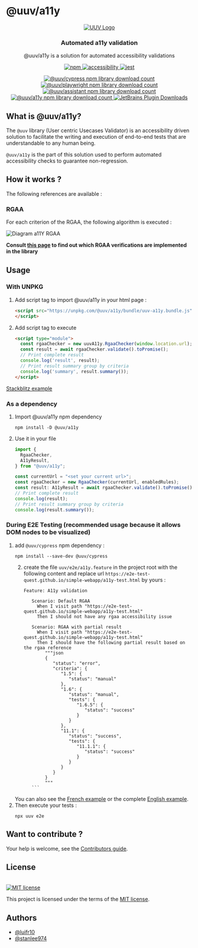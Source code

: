 
# @uuv/a11y
<div align="center">  
<a href="https://e2e-test-quest.github.io/uuv/">  
<picture>  
<img alt="UUV Logo" src="https://e2e-test-quest.github.io/uuv/img/uuv.png">  
</picture>  
</a>  
</div>  

<h3 align="center">  
Automated a11y validation
</h3>  

<p align="center">  
@uuv/a11y is a solution for automated accessibility validations
</p>  

<p align="center">  
<a href="https://www.npmjs.com/package/@uuv/commons" target="_blank">  
<img src="https://img.shields.io/badge/available%20on%20npm-grey?logo=npm" alt="npm"/>  
</a>  
<a href="https://www.npmjs.com/package/@uuv/commons" target="_blank">  
<img src="https://img.shields.io/badge/accessibility-yes-green" alt="accessibility"/>  
</a>  
<a href="https://jestjs.io/fr/" target="_blank">  
<img src="https://img.shields.io/badge/tested%20with-jest-yellow?logo=jest" alt="jest"/>  
</a>  
<br />  
</p>  

<div align="center">
<a href="https://www.npmjs.com/package/@uuv/cypress" target="_blank">
    <img alt="@uuv/cypress npm library download count"
        src="https://img.shields.io/npm/dt/%40uuv/cypress?logo=npm&label=%40uuv%2Fcypress"></img>
</a>
<a href="https://www.npmjs.com/package/@uuv/playwright" target="_blank">
    <img alt="@uuv/playwright npm library download count"
         src="https://img.shields.io/npm/dt/%40uuv/playwright?logo=npm&label=%40uuv%2Fplaywright"></img>
</a>
<a href="https://www.npmjs.com/package/@uuv/assistant" target="_blank">
    <img alt="@uuv/assistant npm library download count"
         src="https://img.shields.io/npm/dt/%40uuv/assistant?logo=npm&label=%40uuv%2Fassistant"></img>
</a>
<a href="https://www.npmjs.com/package/@uuv/a11y" target="_blank">
    <img alt="@uuv/a11y npm library download count"
         src="https://img.shields.io/npm/dt/%40uuv/a11y?logo=npm&label=%40uuv%2Fa11y"></img>
</a>
<a href="https://plugins.jetbrains.com/plugin/22437-uuv" target="_blank">
    <img alt="JetBrains Plugin Downloads" src="https://img.shields.io/jetbrains/plugin/d/22437-uuv?logo=jetbrains&label=UUV%20plugin"></img>
</a>
<br />
</div>

## What is @uuv/a11y?

<p align="center">  

The `@uuv` library (User centric Usecases Validator) is an accessibility driven solution to facilitate the writing and execution of end-to-end tests that are understandable to any human being.

`@uuv/a11y` is the part of this solution used to perform automated accessibility checks to guarantee non-regression.


## How it works ?
The following references are available :

### RGAA

For each criterion of the RGAA, the following algorithm is executed :

 ![Diagram a11Y RGAA](https://unpkg.com/@uuv/a11y/docs/diagram-a11y-rgaa.png)

**Consult [this page](https://e2e-test-quest.github.io/uuv/docs/tools/uuv-a11y#rgaa) to find out which RGAA verifications are implemented in the library**
</p>  

## Usage
### With UNPKG
1.  Add script tag to import @uuv/a11y in your html page :
    ```html
    <script src="https://unpkg.com/@uuv/a11y/bundle/uuv-a11y.bundle.js">
    </script>
    ```
2. Add script tag to execute
    ```html
    <script type="module">
      const rgaaChecker = new uuvA11y.RgaaChecker(window.location.url);
      const result = await rgaaChecker.validate().toPromise();
      // Print complete result
      console.log('result', result);
      // Print result summary group by criteria
      console.log('summary', result.summary());
    </script>
    ```
  [Stackblitz example](https://stackblitz.com/edit/web-platform-fihgra?devToolsHeight=33&file=index.html)

### As a dependency
1. Import @uuv/a11y npm dependency
    ```shell
    npm install -D @uuv/a11y
    ```
2. Use it in your file
    ```typescript
    import {
      RgaaChecker,
      A11yResult,
    } from "@uuv/a11y";
    
    const currentUrl = "<set your current url>";
    const rgaaChecker = new RgaaChecker(currentUrl, enabledRules);
    const result: A11yResult = await rgaaChecker.validate().toPromise();
    // Print complete result
    console.log(result);
    // Print result summary group by criteria
    console.log(result.summary());
    ```
### During E2E Testing (recommended usage because it allows DOM nodes to be visualized)
1. add `@uuv/cypress` npm dependency :
    ```shell
    npm install --save-dev @uuv/cypress
    ```
   2. create the file `uuv/e2e/a11y.feature` in the project root with the following content and replace url `https://e2e-test-quest.github.io/simple-webapp/a11y-test.html` by yours :
       ```gherkin
       Feature: A11y validation
          
          Scenario: Default RGAA
            When I visit path "https://e2e-test-quest.github.io/simple-webapp/a11y-test.html"
            Then I should not have any rgaa accessibility issue
      
          Scenario: RGAA with partial result
            When I visit path "https://e2e-test-quest.github.io/simple-webapp/a11y-test.html"
            Then I should have the following partial result based on the rgaa reference
               """json
               {
                  "status": "error",
                  "criteria": {
                     "1.5": {
                        "status": "manual"
                     },
                     "1.6": {
                        "status": "manual",
                        "tests": {
                           "1.6.5": {
                              "status": "success"
                           }
                        }
                     },
                     "11.1": {
                        "status": "success",
                        "tests": {
                           "11.1.1": {
                              "status": "success"
                           }
                        }
                     }
                  }
               }
               """
          ```
   You can also see the [French example](https://github.com/e2e-test-quest/uuv/blob/main/example/fr-rgaa.feature) or the complete [English example](https://github.com/e2e-test-quest/uuv/blob/main/example/en-rgaa.feature).
3. Then execute your tests :
    ```shell
    npx uuv e2e
    ```

## Want to contribute ?
Your help is welcome, see the [Contributors guide](https://github.com/e2e-test-quest/uuv/blob/main/packages/a11y/CONTRIBUTING.md).

## License

[<a href="https://github.com/e2e-test-quest/uuv/blob/main/LICENSE">  
<img src="https://img.shields.io/badge/license-MIT-blue" alt="MIT license"/>  
</a>](https://spdx.org/licenses/MIT.html)

This project is licensed under the terms of the [MIT license](https://github.com/e2e-test-quest/uuv/blob/main/LICENSE).

## Authors

- [@luifr10](https://github.com/luifr10)
- [@stanlee974](https://github.com/stanlee974)
